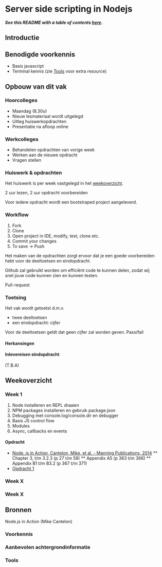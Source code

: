 # Server side scripting in Nodejs

***See this README with a table of contents [here](http://google.com).***


## Introductie


## Benodigde voorkennis
* Basis javascript 
* Terminal kennis (zie [Tools](#tools) voor extra resource)

## Opbouw van dit vak

### Hoorcolleges
* Maandag (8.30u)
* Nieuw lesmateriaal wordt uitgelegd
* Uitleg huiswerkopdrachten
* Presentatie na afloop online

### Werkcolleges
* Behandelen opdrachten van vorige week
* Werken aan de nieuwe opdracht
* Vragen stellen

### Huiswerk & opdrachten
Het huiswerk is per week vastgelegd in het [weekoverzicht](#weekoverzicht). 

2 uur lezen, 2 uur opdracht voorbereiden

Voor iedere opdracht wordt een bootstraped project aangeleverd. 

### Workflow

1. Fork 
2. Clone
3. Open project in IDE, modify, test, clone etc.
4. Commit your changes
5. To save ->  Push

Het maken van de opdrachten zorgt ervoor dat je een goede voorbereiden hebt voor de deeltoetsen en eindopdracht. 

Github zal gebruikt worden om efficiënt code te kunnen delen, zodat wij snel jouw code kunnen zien en kunnen testen. 

Pull-request

### Toetsing
Het vak wordt getoetst d.m.v.
* twee deeltoetsen
* een eindopdracht: cijfer

Voor de deeltoetsen geldt dat geen cijfer zal worden geven. Pass/fail

#### Herkansingen


#### Inlevereisen eindopdracht
(T.B.A)


## Weekoverzicht

### Week 1
1. Node installeren en REPL draaien
1. NPM packages installeren en gebruik package.json
1. Debugging met console.log/console.dir en debugger
1. Basis JS control flow
1. Modules
1. Async, callbacks en events

#### Opdracht
* [Node. js in Action, Cantelon, Mike, et al. - Manning Publications, 2014](http://www.manning.com/cantelon/)
** Chapter 3, t/m 3.2.3 (p 27 t/m 58)
** Appendix A5 (p 363 t/m 366)
** Appendix B1 t/m B3.2 (p 367 t/m 371) 
* [Opdracht 1](://github.com/server-side-scripting-in-nodejs-exercise1)

### Week X
### Week X


## Bronnen

Node.js in Action (Mike Cantelon)


### Voorkennis

### Aanbevolen achtergrondinformatie

### Tools
 